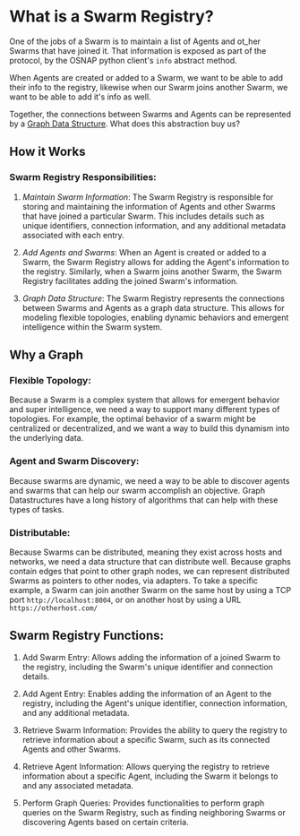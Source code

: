 # What is a Swarm Registry? 

One of the jobs of a Swarm is to maintain a list of Agents and ot_her Swarms that have joined it. 
That information is exposed as part of the protocol, by the OSNAP python client's `info` abstract method. 

When Agents are created or added to a Swarm, we want to be able to add their info to the registry, 
likewise when our Swarm joins another Swarm, we want to be able to add it's info as well. 

Together, the connections between Swarms and Agents can be represented by a [Graph Data Structure](https://www.freecodecamp.org/news/data-structures-101-graphs-a-visual-introduction-for-beginners-6d88f36ec768/). What does this 
abstraction buy us?

## How it Works
### Swarm Registry Responsibilities:
1. *Maintain Swarm Information*: The Swarm Registry is responsible for storing and maintaining the information of Agents and other Swarms that have joined a particular Swarm. This includes details such as unique identifiers, connection information, and any additional metadata associated with each entry.

2. *Add Agents and Swarms*: When an Agent is created or added to a Swarm, the Swarm Registry allows for adding the Agent's information to the registry. Similarly, when a Swarm joins another Swarm, the Swarm Registry facilitates adding the joined Swarm's information.

3. *Graph Data Structure*: The Swarm Registry represents the connections between Swarms and Agents as a graph data structure. This allows for modeling flexible topologies, enabling dynamic behaviors and emergent intelligence within the Swarm system.

## Why a Graph

### Flexible Topology: 
Because a Swarm is a complex system that allows for emergent behavior and 
super intelligence, we need a way to support many different types of topologies. For example, 
the optimal behavior of a swarm might be centralized or decentralized, and we want a way to 
build this dynamism into the underlying data. 

### Agent and Swarm Discovery: 
Because swarms are dynamic, we need a way to be able to discover 
agents and swarms that can help our swarm accomplish an objective. Graph Datastructures have a 
long history of algorithms that can help with these types of tasks. 

### Distributable: 
Because Swarms can be distributed, meaning they exist across hosts and networks, we need a 
data structure that can distribute well. Because graphs contain edges that point to other 
graph nodes, we can represent distributed Swarms as pointers to other nodes, via adapters. 
To take a specific example, a Swarm can join another Swarm on the same host by using a TCP port `http://localhost:8004`, 
or on another host by using a URL `https://otherhost.com/`

## Swarm Registry Functions:

1. Add Swarm Entry: Allows adding the information of a joined Swarm to the registry, including the Swarm's unique identifier and connection details.

2. Add Agent Entry: Enables adding the information of an Agent to the registry, including the Agent's unique identifier, connection information, and any additional metadata.

3. Retrieve Swarm Information: Provides the ability to query the registry to retrieve information about a specific Swarm, such as its connected Agents and other Swarms.

4. Retrieve Agent Information: Allows querying the registry to retrieve information about a specific Agent, including the Swarm it belongs to and any associated metadata.

5. Perform Graph Queries: Provides functionalities to perform graph queries on the Swarm Registry, such as finding neighboring Swarms or discovering Agents based on certain criteria.

